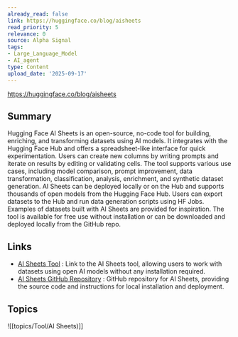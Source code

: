 ```yaml
---
already_read: false
link: https://huggingface.co/blog/aisheets
read_priority: 5
relevance: 0
source: Alpha Signal
tags:
- Large_Language_Model
- AI_agent
type: Content
upload_date: '2025-09-17'
---
```


https://huggingface.co/blog/aisheets
## Summary

Hugging Face AI Sheets is an open-source, no-code tool for building, enriching, and transforming datasets using AI models. It integrates with the Hugging Face Hub and offers a spreadsheet-like interface for quick experimentation. Users can create new columns by writing prompts and iterate on results by editing or validating cells. The tool supports various use cases, including model comparison, prompt improvement, data transformation, classification, analysis, enrichment, and synthetic dataset generation. AI Sheets can be deployed locally or on the Hub and supports thousands of open models from the Hugging Face Hub. Users can export datasets to the Hub and run data generation scripts using HF Jobs. Examples of datasets built with AI Sheets are provided for inspiration. The tool is available for free use without installation or can be downloaded and deployed locally from the GitHub repo.
## Links

- [AI Sheets Tool](https://huggingface.co/spaces/aisheets/sheets) : Link to the AI Sheets tool, allowing users to work with datasets using open AI models without any installation required.
- [AI Sheets GitHub Repository](https://github.com/huggingface/aisheets) : GitHub repository for AI Sheets, providing the source code and instructions for local installation and deployment.

## Topics

![[topics/Tool/AI Sheets)]]